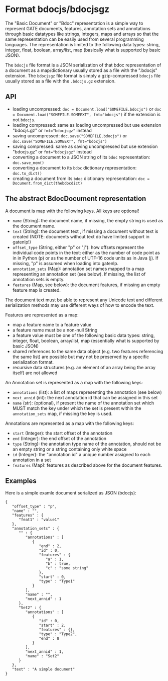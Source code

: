 # Format bdocjs/bdocjsgz

The "Basic Document" or "Bdoc" representation is a simple way to represent GATE documents, features, annotation sets and annotations
through basic datatypes like strings, integers, maps and arrays so that the same representation can be easily used 
from several programming languages. The representation is limited to the following data types: string, integer, float, boolean, array/list, map (basically what is supported by basic JSON). 

The `bdocjs` file format is a JSON serialization of that bdoc representation of a document as a map/dictionary usually stored as a file with the ".bdocjs" extension. The `bdocjsgz` file format is simply a gzip-compressed `bdocjs` file usually stored as a file with the `.bdocjs.gz` extension.


## API

* loading uncompressed: `doc = Document.load("SOMEFILE.bdocjs")` or `doc = Document.load("SOMEFILE.SOMEEXT", fmt="bdocjs")` if the extension is not `bdocjs`. 
* loading compressed: same as loading uncompressed but use extension "bdocjs.gz" or `fmt="bdocjsgz"` instead
* saving uncompressed: `doc.save("SOMEFILE.bdocjs")` or `doc.save("SOMEFILE.SOMEEXT", fmt="bdocjs")`
* saving compressed: same as saving uncompressed but use extension "bdocjs.gz" or `fmt="bdocjsgz"` instead
* converting a document to a JSON string of its `bdoc` representation: `doc.save_mem()`
* converting a document to its `bdoc` dictionary representation: `doc.to_dict()`
* creating a document from its `bdoc` dictionary representation: `doc = Document.from_dict(thebdocdict)`



## The abstract BdocDocument representation 

A document is map with the following keys. All keys are optional!

* `name` (String): the document name, if missing, the empty string is used as the document name.
* `text` (String): the document text , if missing a document without text is created (NOTE: documents without text do have limited support in gatenlp!)
* `offset_type` (String, either "p" or "j"): how offsets represent the individual code points in the text: either as the number of code point as in in Python (p) or as the number of UTF-16 code units as in Java (j). If missing, "p" is assumed when loading into gatenlp. 
* `annotation_sets` (Map): annotation set names mapped to a map representing an annotation set (see below). If missing, the list of annotation sets is empty.
* `features` (Map, see below): the document features, if missing an empty feature map is created. 

The document text must be able to represent any Unicode text and different serialization methods may use different ways of how to encode the text. 

Features are represented as a map:

* map a feature name to a feature value
* a feature name must be a non-null String
* a feature value must be one of the following basic data types: string, integer, float, boolean, array/list, map (essentially what is supported by basic JSON)
* shared references to the same data object (e.g. two features referencing the same list) are possible but may not be preserved by a specific serialization format. 
* recursive data structures (e.g. an element of an array being the array itself) are not allowed 

An Annotation set is represented as a map with the following keys:

* `annotations` (list): a list of maps representing the annotation (see below)
* `next_annid` (int): the next annotation id that can be assigned in this set
* `name` (str): (optional), if present the name of the annotation set which MUST match
  the key under which the set is present within the `annotation_sets` map, if missing the  key is used.

Annotations are represented as a map with the following keys:

* `start` (Integer):  the start offset of the annotation
* `end` (Integer): the end offset of the annotation
* `type` (String): the annotation type name of the annotation, should not be an empty string or a string containing only white space
* `id` (Integer): the "annotation id" a unique number assigned to each annotation in a set
* `features` (Map): features as described above for the document features.

## Examples

Here is a simple examle document serialized as JSON (bdocjs):

```
{
   "offset_type" : "p",
   "name" : "",
   "features" : {
      "feat1" : "value1"
   },
   "annotation_sets" : {
      "" : {
         "annotations" : [
            {
               "end" : 2,
               "id" : 0,
               "features" : {
                  "a" : 1,
                  "b" : true,
                  "c" : "some string"
               },
               "start" : 0,
               "type" : "Type1"
            }
         ],
         "name" : "",
         "next_annid" : 1
      },
      "Set2" : {
         "annotations" : [
            {
               "id" : 0,
               "start" : 2,
               "features" : {},
               "type" : "Type2",
               "end" : 8
            }
         ],
         "next_annid" : 1,
         "name" : "Set2"
      }
   },
   "text" : "A simple document"
}
```
